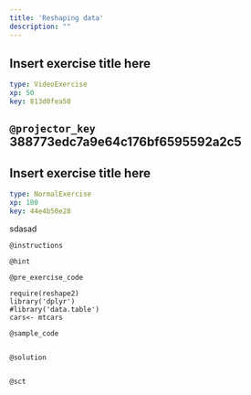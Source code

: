 ```yaml
---
title: 'Reshaping data'
description: ""
---
```


## Insert exercise title here

```yaml
type: VideoExercise 
xp: 50 
key: 813d0fea50   
```

`@projector_key`
388773edc7a9e64c176bf6595592a2c5
---

## Insert exercise title here

```yaml
type: NormalExercise 
xp: 100 
key: 44e4b50e28   
```


sdasad


`@instructions`


`@hint`


`@pre_exercise_code`

```{r}
require(reshape2)
library('dplyr')
#library('data.table')
cars<- mtcars
```


`@sample_code`

```{r}

```


`@solution`

```{r}

```


`@sct`

```{r}

```


